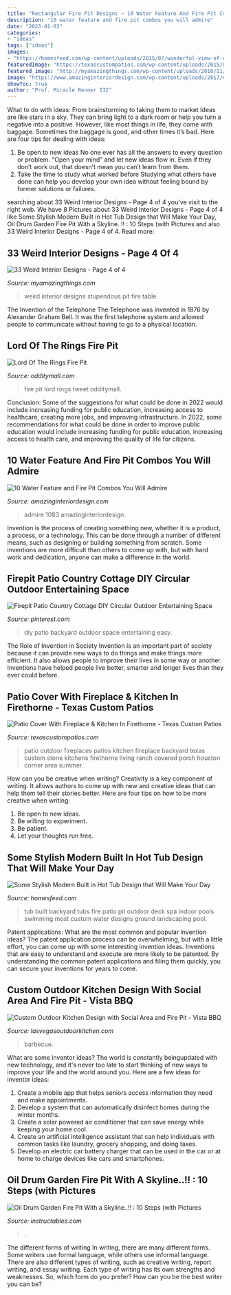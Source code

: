 ```yaml
---
title: "Rectangular Fire Pit Designs ~ 10 Water Feature And Fire Pit Combos You Will Admire"
description: "10 water feature and fire pit combos you will admire"
date: "2023-01-03"
categories:
- "ideas"
tags: ["ideas"]
images:
- "https://homesfeed.com/wp-content/uploads/2015/07/wonderful-view-of-outdoor-built-in-hot-tub-design-with-pave-patio-deck-and-fire-pit-and-greenery.jpg"
featuredImage: "https://texascustompatios.com/wp-content/uploads/2015/02/Cover.jpg"
featured_image: "http://myamazingthings.com/wp-content/uploads/2016/11/weird-interior-25.jpg"
image: "https://www.amazinginteriordesign.com/wp-content/uploads/2017/04/10-water-feature-and-fire-pit-combos-you-will-admire-8.jpg"
ShowToc: true
author: "Prof. Miracle Renner III"
---
```



What to do with ideas: From brainstorming to taking them to market
Ideas are like stars in a sky. They can bring light to a dark room or help you turn a negative into a positive. However, like most things in life, they come with baggage. Sometimes the baggage is good, and other times it’s bad. Here are four tips for dealing with ideas:
1. Be open to new ideas 
No one ever has all the answers to every question or problem. “Open your mind” and let new ideas flow in. Even if they don’t work out, that doesn’t mean you can’t learn from them. 
2. Take the time to study what worked before 
Studying what others have done can help you develop your own idea without feeling bound by former solutions or failures.

	

		
searching about 33 Weird Interior Designs - Page 4 of 4 you've visit to the right web. We have 8 Pictures about 33 Weird Interior Designs - Page 4 of 4 like Some Stylish Modern Built in Hot Tub Design that Will Make Your Day, Oil Drum Garden Fire Pit With a Skyline..!! : 10 Steps (with Pictures and also 33 Weird Interior Designs - Page 4 of 4. Read more:
		
    
## 33 Weird Interior Designs - Page 4 Of 4

<img loading=lazy src="http://myamazingthings.com/wp-content/uploads/2016/11/weird-interior-25.jpg" onerror="this.onerror=null;this.src='https://tse2.mm.bing.net/th?id=OIP.SAI8RPl1iA3TwfDzmPhZJQHaE6&amp;pid=15.1';" alt="33 Weird Interior Designs - Page 4 of 4">

_Source: myamazingthings.com_

>weird interior designs stupendous pit fire table. 

	

The Invention of the Telephone
The Telephone was invented in 1876 by Alexander Graham Bell. It was the first telephone system and allowed people to communicate without having to go to a physical location.

    
## Lord Of The Rings Fire Pit

<img loading=lazy src="https://odditymall.com/includes/content/lord-of-the-rings-fire-pit-0.jpg" onerror="this.onerror=null;this.src='https://tse3.mm.bing.net/th?id=OIP.IFozSwvvqmaZ7SXtpYjZWQHaGx&amp;pid=15.1';" alt="Lord Of The Rings Fire Pit">

_Source: odditymall.com_

>fire pit lord rings tweet odditymall. 

	

Conclusion: Some of the suggestions for what could be done in 2022 would include increasing funding for public education, increasing access to healthcare, creating more jobs, and improving infrastructure.
In 2022, some recommendations for what could be done in order to improve public education would include increasing funding for public education, increasing access to health care, and improving the quality of life for citizens.

    
## 10 Water Feature And Fire Pit Combos You Will Admire

<img loading=lazy src="https://www.amazinginteriordesign.com/wp-content/uploads/2017/04/10-water-feature-and-fire-pit-combos-you-will-admire-8.jpg" onerror="this.onerror=null;this.src='https://tse2.mm.bing.net/th?id=OIP.SyHreA9zMsEtz838moWV3QHaKW&amp;pid=15.1';" alt="10 Water Feature and Fire Pit Combos You Will Admire">

_Source: amazinginteriordesign.com_

>admire 1083 amazinginteriordesign. 

	

Invention is the process of creating something new, whether it is a product, a process, or a technology. This can be done through a number of different means, such as designing or building something from scratch. Some inventions are more difficult than others to come up with, but with hard work and dedication, anyone can make a difference in the world.

    
## Firepit Patio Country Cottage DIY Circular Outdoor Entertaining Space

<img loading=lazy src="https://i.pinimg.com/736x/23/2d/ff/232dff0606104d4bdb0f68b18bd5f179.jpg" onerror="this.onerror=null;this.src='https://tse3.mm.bing.net/th?id=OIP.IRiE8Yz1mOKtpjcaZaJXQwHaLH&amp;pid=15.1';" alt="Firepit Patio Country Cottage DIY Circular Outdoor Entertaining Space">

_Source: pinterest.com_

>diy patio backyard outdoor space entertaining easy. 

	

The Role of Invention in Society
Invention is an important part of society because it can provide new ways to do things and make things more efficient. It also allows people to improve their lives in some way or another. Inventions have helped people live better, smarter and longer lives than they ever could before.

    
## Patio Cover With Fireplace &amp; Kitchen In Firethorne - Texas Custom Patios

<img loading=lazy src="https://texascustompatios.com/wp-content/uploads/2015/02/Cover.jpg" onerror="this.onerror=null;this.src='https://tse1.mm.bing.net/th?id=OIP.Z_W530KtxmTaq7INhPuipQHaE8&amp;pid=15.1';" alt="Patio Cover With Fireplace &amp; Kitchen In Firethorne - Texas Custom Patios">

_Source: texascustompatios.com_

>patio outdoor fireplaces patios kitchen fireplace backyard texas custom stone kitchens firethorne living ranch covered porch houston corner area summer. 

	

How can you be creative when writing?
Creativity is a key component of writing. It allows authors to come up with new and creative ideas that can help them tell their stories better. Here are four tips on how to be more creative when writing:
1. Be open to new ideas.
2. Be willing to experiment.
3. Be patient.
4. Let your thoughts run free.

    
## Some Stylish Modern Built In Hot Tub Design That Will Make Your Day

<img loading=lazy src="https://homesfeed.com/wp-content/uploads/2015/07/wonderful-view-of-outdoor-built-in-hot-tub-design-with-pave-patio-deck-and-fire-pit-and-greenery.jpg" onerror="this.onerror=null;this.src='https://tse4.mm.bing.net/th?id=OIP.Q43Q-3EK-dDfOYAF-aMx9gHaFK&amp;pid=15.1';" alt="Some Stylish Modern Built in Hot Tub Design that Will Make Your Day">

_Source: homesfeed.com_

>tub built backyard tubs fire patio pit outdoor deck spa indoor pools swimming most custom water designs ground landscaping pool. 

	

Patent applications: What are the most common and popular invention ideas?
The patent application process can be overwhelming, but with a little effort, you can come up with some interesting invention ideas. Inventions that are easy to understand and execute are more likely to be patented. By understanding the common patent applications and filing them quickly, you can secure your inventions for years to come.

    
## Custom Outdoor Kitchen Design With Social Area And Fire Pit - Vista BBQ

<img loading=lazy src="http://lasvegasoutdoorkitchen.com/lvok/wp-content/uploads/2013/07/WALTON-BBQ.jpg" onerror="this.onerror=null;this.src='https://tse1.mm.bing.net/th?id=OIP.4m4QlksfH0-YL_mhqKnk1wHaE8&amp;pid=15.1';" alt="Custom Outdoor Kitchen Design with Social Area and Fire Pit - Vista BBQ">

_Source: lasvegasoutdoorkitchen.com_

>barbecue. 

	

What are some inventor ideas?
The world is constantly beingupdated with new technology, and it's never too late to start thinking of new ways to improve your life and the world around you. Here are a few ideas for inventor ideas: 
1. Create a mobile app that helps seniors access information they need and make appointments. 
2. Develop a system that can automatically disinfect homes during the winter months. 
3. Create a solar powered air conditioner that can save energy while keeping your home cool. 
4. Create an artificial intelligence assistant that can help individuals with common tasks like laundry, grocery shopping, and doing taxes. 
5. Develop an electric car battery charger that can be used in the car or at home to charge devices like cars and smartphones.

    
## Oil Drum Garden Fire Pit With A Skyline..!! : 10 Steps (with Pictures

<img loading=lazy src="https://content.instructables.com/ORIG/FT5/47A9/I8M7HT9U/FT547A9I8M7HT9U.jpg?auto=webp&amp;fit=bounds&amp;frame=1&amp;height=1024&amp;width=1024" onerror="this.onerror=null;this.src='https://tse2.mm.bing.net/th?id=OIP.qTobmz6Ncz0zlZGHttH3YgHaJ4&amp;pid=15.1';" alt="Oil Drum Garden Fire Pit With a Skyline..!! : 10 Steps (with Pictures">

_Source: instructables.com_

>. 

	

The different forms of writing
In writing, there are many different forms. Some writers use formal language, while others use informal language. There are also different types of writing, such as creative writing, report writing, and essay writing. Each type of writing has its own strengths and weaknesses. So, which form do you prefer? How can you be the best writer you can be?

